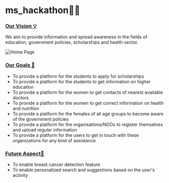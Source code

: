 # ms_hackathon👩‍🎓
<h3><u>Our Vision 💡</u></h3>
<p>We aim to provide information and spread awareness in the fields of education, government policies, scholarships and health sector.</p>
<img src="https://user-images.githubusercontent.com/91751379/174636439-6534f519-5126-4656-b995-6e88a1b3edf6.jpeg" alt="Home Page">
<h3><u>Our Goals 📝</u></h3>
<ul>
  <li>To provide a platform for the students to apply for scholarships</li>
  <li>To provide a platform for the students to get information on higher education</li>
  <li>To provide a platform for the women to get contacts of nearest available doctors</li>
  <li>To provide a platform for the women to get correct information on health and nutrition</li>
  <li>To provide a platform for the females of all age groups to become aware of the government policies</li>
  <li>To provide a platform for the organisations/NGOs to register themselves and upload regular information</li>
  <li>To provide a platform for the users to get in touch with these organizations for any kind of assistance</li>
</ul>
<h3><u>Future Aspect🚀 </u></h3>
<ul>
  <li>To enable breast cancer detection feature</li>
  <li>To enable personalized search and suggestions based on the user's activity</li>  
</ul>

